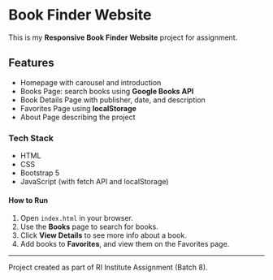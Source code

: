 #  Book Finder Website

This is my **Responsive Book Finder Website** project for assignment.

##  Features
- Homepage with carousel and introduction
- Books Page: search books using **Google Books API**
- Book Details Page with publisher, date, and description
- Favorites Page using **localStorage**
- About Page describing the project

###  Tech Stack
- HTML
- CSS
- Bootstrap 5
- JavaScript (with fetch API and localStorage)

####  How to Run
1. Open `index.html` in your browser.
2. Use the **Books** page to search for books.
3. Click **View Details** to see more info about a book.
4. Add books to **Favorites**, and view them on the Favorites page.

---

 Project created as part of RI Institute Assignment (Batch 8).
